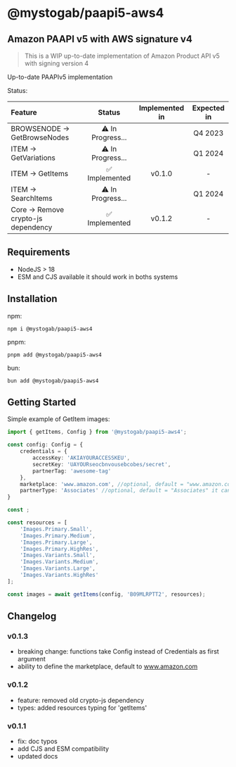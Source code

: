 # @mystogab/paapi5-aws4
## Amazon PAAPI v5 with AWS signature v4

> This is a WIP up-to-date implementation of Amazon Product API v5 with signing version 4

Up-to-date PAAPIv5 implementation

Status:

| Feature                             |             Status             | Implemented in | Expected in |
| :---------------------------------- | :----------------------------: | :------------: | :---------: |
| BROWSENODE -> GetBrowseNodes        | :warning: In Progress...       |                |   Q4 2023   |
| ITEM -> GetVariations               | :warning: In Progress...       |                |   Q1 2024   |
| ITEM -> GetItems                    | :white_check_mark: Implemented |     v0.1.0     |      -      |
| ITEM -> SearchItems                 | :warning: In Progress...       |                |   Q1 2024   |
| Core -> Remove crypto-js dependency | :white_check_mark: Implemented |     v0.1.2     |      -      |

## Requirements
 - NodeJS > 18
 - ESM and CJS available it should work in boths systems

## Installation

npm:
```shell
npm i @mystogab/paapi5-aws4
```
pnpm:
```shell
pnpm add @mystogab/paapi5-aws4
```
bun:
```shell
bun add @mystogab/paapi5-aws4
```

## Getting Started
Simple example of GetItem images:
```ts
import { getItems, Config } from '@mystogab/paapi5-aws4';

const config: Config = {
    credentials = {
        accessKey: 'AKIAYOURACCESSKEU',
        secretKey: 'UAYOURseocbnvousebcobes/secret',
        partnerTag: 'awesome-tag'
    },
    marketplace: 'www.amazon.com', //optional, default = "www.amazon.com"
    partnerType: 'Associates' //optional, default = "Associates" it cant be different to it
}

const ;

const resources = [
    'Images.Primary.Small',
    'Images.Primary.Medium',
    'Images.Primary.Large',
    'Images.Primary.HighRes',
    'Images.Variants.Small',
    'Images.Variants.Medium',
    'Images.Variants.Large',
    'Images.Variants.HighRes'
];

const images = await getItems(config, 'B09MLRPTT2', resources);

```

## Changelog
### v0.1.3
 - breaking change: functions take Config instead of Credentials as first argument
 - ability to define the marketplace, default to www.amazon.com

### v0.1.2
 - feature: removed old crypto-js dependency
 - types: added resources typing for 'getItems'

### v0.1.1
 - fix: doc typos
 - add CJS and ESM compatibility
 - updated docs